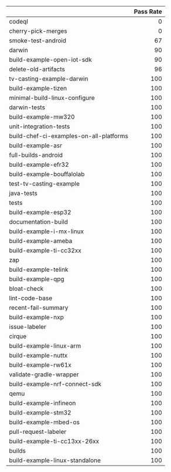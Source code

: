 |                                         |   Pass Rate |
|:----------------------------------------|------------:|
| codeql                                  |           0 |
| cherry-pick-merges                      |           0 |
| smoke-test-android                      |          67 |
| darwin                                  |          90 |
| build-example-open-iot-sdk              |          90 |
| delete-old-artifacts                    |          96 |
| tv-casting-example-darwin               |         100 |
| build-example-tizen                     |         100 |
| minimal-build-linux-configure           |         100 |
| darwin-tests                            |         100 |
| build-example-mw320                     |         100 |
| unit-integration-tests                  |         100 |
| build-chef-ci-examples-on-all-platforms |         100 |
| build-example-asr                       |         100 |
| full-builds-android                     |         100 |
| build-example-efr32                     |         100 |
| build-example-bouffalolab               |         100 |
| test-tv-casting-example                 |         100 |
| java-tests                              |         100 |
| tests                                   |         100 |
| build-example-esp32                     |         100 |
| documentation-build                     |         100 |
| build-example-i-mx-linux                |         100 |
| build-example-ameba                     |         100 |
| build-example-ti-cc32xx                 |         100 |
| zap                                     |         100 |
| build-example-telink                    |         100 |
| build-example-qpg                       |         100 |
| bloat-check                             |         100 |
| lint-code-base                          |         100 |
| recent-fail-summary                     |         100 |
| build-example-nxp                       |         100 |
| issue-labeler                           |         100 |
| cirque                                  |         100 |
| build-example-linux-arm                 |         100 |
| build-example-nuttx                     |         100 |
| build-example-rw61x                     |         100 |
| validate-gradle-wrapper                 |         100 |
| build-example-nrf-connect-sdk           |         100 |
| qemu                                    |         100 |
| build-example-infineon                  |         100 |
| build-example-stm32                     |         100 |
| build-example-mbed-os                   |         100 |
| pull-request-labeler                    |         100 |
| build-example-ti-cc13xx-26xx            |         100 |
| builds                                  |         100 |
| build-example-linux-standalone          |         100 |